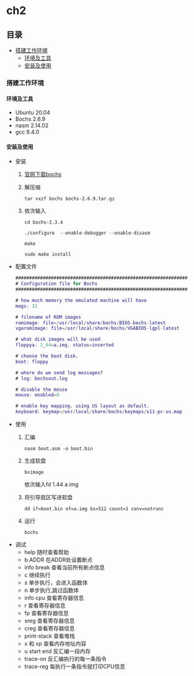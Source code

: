 # ch2

## 目录

-   [搭建工作环境](#搭建工作环境)
    -   [环境及工具](#环境及工具)
    -   [安装及使用](#安装及使用)

### 搭建工作环境

#### 环境及工具

-   Ubuntu 20.04
-   Bochs 2.6.9
-   nasm 2.14.02
-   gcc 9.4.0

#### 安装及使用

-   安装
    1.  [官网下载bochs](https://bochs.sourceforge.io/getcurrent.html "官网下载bochs")
    2.  &#x20;解压缩

        `tar vxzf bochs bochs-2.6.9.tar.gz `
    3.  依次输入

        `cd bochs-2.3.4 `

        `./configure  --enable-debugger --enable-disasm`&#x20;

        `make`

        `sudo make install`
-   配置文件
    ```matlab
    ###############################################################
    # Configuration file for Bochs
    ###############################################################

    # how much memory the emulated machine will have
    megs: 32

    # filename of ROM images
    romimage: file=/usr/local/share/bochs/BIOS-bochs-latest
    vgaromimage: file=/usr/local/share/bochs/VGABIOS-lgpl-latest

    # what disk images will be used
    floppya: 1_44=a.img, status=inserted

    # choose the boot disk.
    boot: floppy

    # where do we send log messages?
    # log: bochsout.log

    # disable the mouse
    mouse: enabled=0

    # enable key mapping, using US layout as default.
    keyboard: keymap=/usr/local/share/bochs/keymaps/x11-pc-us.map
    ```
-   使用
    1.  汇编

        `nasm boot.asm -o boot.bin`
    2.  生成软盘

        `bximage`

        依次输入fd 1.44 a.img
    3.  将引导扇区写进软盘

        `dd if=boot.bin of=a.img bs=512 count=1 conv=notrunc`
    4.  运行

        `bochs`
-   调试
    -   &#x20;help  随时查看帮助
    -   &#x20;b  ADDR  在ADDR处设置断点
    -   &#x20;info break  查看当前所有断点信息
    -   c  继续执行
    -   s  单步执行，会进入函数体
    -   n  单步执行,跳过函数体
    -   info cpu  查看寄存器信息
    -   r  查看寄存器信息
    -   fp  查看寄存器信息
    -   sreg  查看寄存器信息
    -   creg  查看寄存器信息
    -   print-stack  查看堆栈
    -   x 和 xp   查看内存地址内容
    -   u start end  反汇编一段内存
    -   trace-on  反汇编执行的每一条指令
    -   trace-reg  每执行一条指令就打印CPU信息

